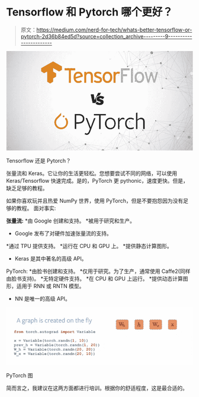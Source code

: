 # Tensorflow 和 Pytorch 哪个更好？

> 原文：<https://medium.com/nerd-for-tech/whats-better-tensorflow-or-pytorch-2d36b84ed5d?source=collection_archive---------9----------------------->

![](img/459fe29b8502b9f578ec3057971ba3ae.png)

Tensorflow 还是 Pytorch？

张量流和 Keras。它让你的生活更轻松。您想要尝试不同的网络，可以使用 Keras/Tensorflow 快速完成。是的，PyTorch 更 pythonic，速度更快。但是，缺乏足够的教程。

如果你喜欢玩并且热爱 NumPy 世界，使用 PyTorch，但是不要抱怨因为没有足够的教程。
面对事实:

**张量流:**
*由 Google 创建和支持。
*被用于研究和生产。
* Google 发布了对硬件加速张量流的支持。

*通过 TPU 提供支持。
*运行在 CPU 和 GPU 上。
*提供静态计算图形。
* Keras 是其中著名的高级 API。

PyTorch:
*由脸书创建和支持。
*仅用于研究。为了生产，通常使用 Caffe2(同样由脸书支持)。
*无特定硬件支持。
*在 CPU 和 GPU 上运行。
*提供动态计算图形，适用于 RNN 或 RNTN 模型。
* NN 是唯一的高级 API。

![](img/6d772dd1c12c78439e812ba728ad73a3.png)

PyTorch 图

简而言之，我建议在这两方面都进行培训。根据你的舒适程度，这是最合适的。